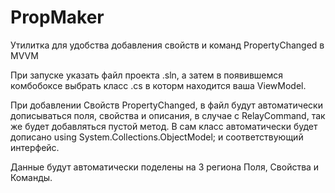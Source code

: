 # PropMaker
Утилитка для удобства добавления свойств и команд PropertyChanged в MVVM

При запуске указать файл проекта .sln, а затем в появившемся комбобоксе выбрать класс .cs в которм находится ваша ViewModel.

При добавлении Свойств PropertyChanged, в файл будут автоматически дописываться поля, свойства и описания, в случае с RelayCommand, так же будет добавляться пустой метод. В сам класс автоматически будет дописано using System.Collections.ObjectModel; и соответствующий интерфейс.

Данные будут автоматически поделены на 3 региона Поля, Свойства и Команды.
